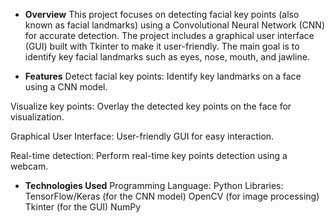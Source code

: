 * **Overview**
This project focuses on detecting facial key points (also known as facial landmarks) using a Convolutional Neural Network (CNN) for accurate detection. The project includes a graphical user interface (GUI) built with Tkinter to make it user-friendly. The main goal is to identify key facial landmarks such as eyes, nose, mouth, and jawline.

* **Features**
Detect facial key points: Identify key landmarks on a face using a CNN model.

Visualize key points: Overlay the detected key points on the face for visualization.

Graphical User Interface: User-friendly GUI for easy interaction.

Real-time detection: Perform real-time key points detection using a webcam.

* **Technologies Used**
  Programming Language: Python
  Libraries:
  TensorFlow/Keras (for the CNN model)
  OpenCV (for image processing)
  Tkinter (for the GUI)
  NumPy
